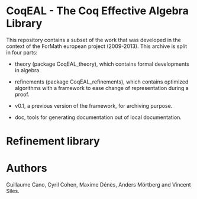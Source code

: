 CoqEAL - The Coq Effective Algebra Library
==========================================

This repository contains a subset of the work that was developed in
the context of the ForMath european project (2009-2013).
This archive is split in four parts:

- theory (package  CoqEAL_theory), which contains  formal developments
  in algebra.

- refinements (package  CoqEAL_refinements), which  contains optimized
  algorithms with a framework to  ease change of representation during
  a proof.

- v0.1, a previous version of the framework, for archiving purpose.

- doc, tools for generating documentation out of local documentation.

Refinement library
==================



Authors
=======

Guillaume Cano,  Cyril Cohen,  Maxime Dénès, Anders  Mörtberg and Vincent
Siles.